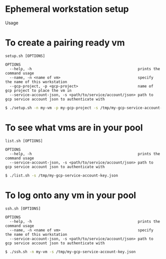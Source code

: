 # Ephemeral workstation setup

Usage

# To create a pairing ready vm

```
setup.sh [OPTIONS]

OPTIONS
  --help, -h                                                prints the command usage
  --name, -n <name of vm>                                   specify the name of this workstation
  --gcp-project, -p <gcp-project>                           name of gcp project to place the vm in
  --service-account-json, -s <path/to/service/account/json> path to gcp service account json to authenticate with
```

```bash
$ ./setup.sh -n my-vm -p my-gcp-project -s /tmp/my-gcp-service-account-key.json
```

# To see what vms are in your pool

```
list.sh [OPTIONS]

OPTIONS
  --help, -h                                                prints the command usage
  --service-account-json, -s <path/to/service/account/json> path to gcp service account json to authenticate with
```

```bash
$ ./list.sh -s /tmp/my-gcp-service-account-key.json
```

# To log onto any vm in your pool

```
ssh.sh [OPTIONS]

OPTIONS
  --help, -h                                                prints the command usage
  --name, -n <name of vm>                                   specify the name of this workstation
  --service-account-json, -s <path/to/service/account/json> path to gcp service account json to authenticate with
```

```bash
$ ./ssh.sh -n my-vm -s /tmp/my-gcp-service-account-key.json
```

